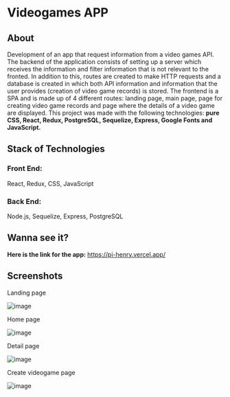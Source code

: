 # Videogames APP

## About

Development of an app that request information from a video games API. The backend of the application consists of setting up a server which receives the information and filter information that is not relevant to the fronted. In addition to this, routes are created to make HTTP requests and a database is created in which both API information and information that the user provides (creation of video game records) is stored. The frontend is a SPA and is made up of 4 different routes: landing page, main page, page for creating video game records and page where the details of a  video game are displayed. This project was made with the following technologies: **pure CSS, React, Redux, PostgreSQL, Sequelize, Express, Google Fonts and JavaScript.**

## Stack of Technologies

### Front End:

React, Redux, CSS, JavaScript

### Back End:

Node.js, Sequelize, Express,  PostgreSQL

## Wanna see it?

**Here is the link for the app:** https://pi-henry.vercel.app/

## Screenshots

Landing page

![image](https://user-images.githubusercontent.com/92406653/157560769-b92be9df-258f-4105-b0be-a99aafbbb70e.png)

Home page

![image](https://user-images.githubusercontent.com/92406653/157563372-b29d41a5-f0be-4f58-a87e-5f37da695b2a.png)

Detail page

![image](https://user-images.githubusercontent.com/92406653/157563521-5f1aeae4-80ea-453f-af0c-d3e7c24418b3.png)

Create videogame page

![image](https://user-images.githubusercontent.com/92406653/157563579-89c368b5-6a34-4195-ba92-9a3abc930614.png)
